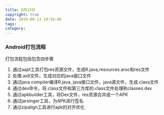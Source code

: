 ```yaml
---
title: 8月13日
copyright: true
date: 2019-08-13 19:54:48
tags:
category:
---
```

### Android打包流程
打包流程包括包含四步骤
1. 通过aapt工具打包res资源文件，生成R.java,resources.arsc和res文件
2. 处理.aidl文件，生成对应的java接口文件
3. 通过java compiler编译R.java, java接口文件，java源文件，生成.class文件
4. 通过dex命令，将.class文件和第三方库的.class文件处理称classes.dex
5. 通过apkbuilder工具，将Dex文件，res资源合并成一个APK
6. 通过jarsinger工具，为APK进行签名
4. 通过zipalign工具进行apk的对齐优化
